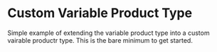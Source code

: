 # Custom Variable Product Type
Simple example of extending the variable product type into a custom vairable productr type. This is the bare minimum to get started.